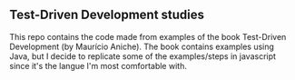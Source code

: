 ## Test-Driven Development studies

This repo contains the code made from examples of the book Test-Driven Development (by Maurício Aniche). The book contains examples using Java, but I decide to replicate some of the examples/steps in javascript since it's the langue I'm most comfortable with.